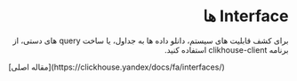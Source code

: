 <a name="interfaces"></a>

<div dir="rtl" markdown="1">

# Interface ها

برای کشف قابلیت های سیستم، دانلو داده ها به جداول، یا ساخت query های دستی، از برنامه clikhouse-client استفاده کنید.

</div>
[مقاله اصلی](https://clickhouse.yandex/docs/fa/interfaces/) <!--hide-->
